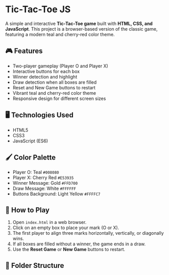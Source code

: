 # Tic-Tac-Toe JS

A simple and interactive **Tic-Tac-Toe game** built with **HTML, CSS, and JavaScript**. This project is a browser-based version of the classic game, featuring a modern teal and cherry-red color theme.

## 🎮 Features

- Two-player gameplay (Player O and Player X)
- Interactive buttons for each box
- Winner detection and highlight
- Draw detection when all boxes are filled
- Reset and New Game buttons to restart
- Vibrant teal and cherry-red color theme
- Responsive design for different screen sizes

## 🖥️ Technologies Used

- HTML5
- CSS3
- JavaScript (ES6)

## 🖌️ Color Palette

- Player O: Teal `#008080`
- Player X: Cherry Red `#E53935`
- Winner Message: Gold `#FFD700`
- Draw Message: White `#FFFFFF`
- Buttons Background: Light Yellow `#FFFFC7`

## 🚀 How to Play

1. Open `index.html` in a web browser.
2. Click on an empty box to place your mark (O or X).
3. The first player to align three marks horizontally, vertically, or diagonally wins.
4. If all boxes are filled without a winner, the game ends in a draw.
5. Use the **Reset Game** or **New Game** buttons to restart.

## 📁 Folder Structure

